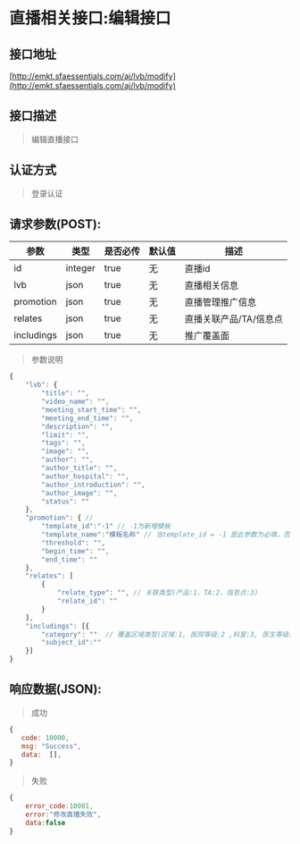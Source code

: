 # 直播相关接口:编辑接口

## 接口地址

[http://emkt.sfaessentials.com/aj/lvb/modify](http://emkt.sfaessentials.com/aj/lvb/modify)

## 接口描述

> 编辑直播接口

## 认证方式

> 登录认证

## 请求参数(POST):

| 参数 | 类型| 是否必传 | 默认值 |  描述 | 
| ---- | ---- | ----- | ----- | ----- | 
| id | integer | true | 无 | 直播id |  
| lvb | json | true | 无 | 直播相关信息 | 
| promotion | json | true | 无 | 直播管理推广信息 |
| relates |  json | true | 无 | 直播关联产品/TA/信息点 |
| includings |  json | true | 无 | 推广覆盖面 |

> 参数说明
```javascript
{
    "lvb": {
        "title": "",
        "video_name": "",
        "meeting_start_time": "",
        "meeting_end_time": "",
        "description": "",
        "limit": "",
        "tags": "",
        "image": "",
        "author": "",
        "author_title": "",
        "author_hospital": "",
        "author_introduction": "",
        "author_image": "",
        "status": ""
    },
    "promotion": { // 
        "template_id":"-1" // -1为新增模板
        "template_name":"模板名称" // 当template_id = -1 是此参数为必填，否则为选填
        "threshold": "",
        "begin_time": "",
        "end_time": ""
    },
    "relates": [
        {
            "relate_type": "", // 关联类型(产品:1、TA:2、信息点:3)
            "relate_id": ""
        }
    ],
    "includings": [{
        "category": ""  // 覆盖区域类型(区域:1, 医院等级:2 ,科室:3, 医生等级: 4)
        "subject_id":""
    }]
}
```


## 响应数据(JSON):
> 成功

```javascript
{
   code: 10000,
   msg: "Success",
   data:  [],
}
```
> 失败 

```javascript
{
    error_code:10001,
    error:"修改直播失败",
    data:false
}
```